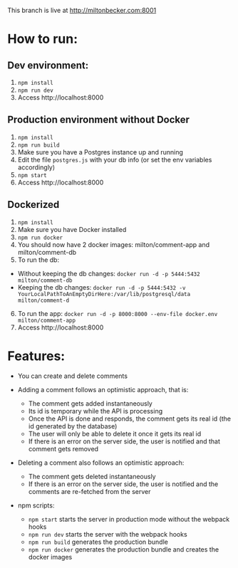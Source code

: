 This branch is live at http://miltonbecker.com:8001

# How to run:

## Dev environment:

1. `npm install`
2. `npm run dev`
3. Access http://localhost:8000

## Production environment without Docker

1. `npm install`
2. `npm run build`
3. Make sure you have a Postgres instance up and running
4. Edit the file `postgres.js` with your db info (or set the env variables accordingly)
5. `npm start`
6. Access http://localhost:8000

## Dockerized 

1. `npm install`
2. Make sure you have Docker installed
3. `npm run docker`
4. You should now have 2 docker images: milton/comment-app and milton/comment-db
5. To run the db: 
* Without keeping the db changes: `docker run -d -p 5444:5432 milton/comment-db`
* Keeping the db changes: `docker run -d -p 5444:5432 -v YourLocalPathToAnEmptyDirHere:/var/lib/postgresql/data milton/comment-d`
6. To run the app: `docker run -d -p 8000:8000 --env-file docker.env milton/comment-app`
7. Access http://localhost:8000

# Features:

* You can create and delete comments

* Adding a comment follows an optimistic approach, that is:
  * The comment gets added instantaneously 
  * Its id is temporary while the API is processing  
  * Once the API is done and responds, the comment gets its real id (the id generated by the database)  
  * The user will only be able to delete it once it gets its real id
  * If there is an error on the server side, the user is notified and that comment gets removed

* Deleting a comment also follows an optimistic approach:
  * The comment gets deleted instantaneously
  * If there is an error on the server side, the user is notified and the comments are re-fetched from the server

* npm scripts:
  * `npm start` starts the server in production mode without the webpack hooks
  * `npm run dev` starts the server with the webpack hooks
  * `npm run build` generates the production bundle
  * `npm run docker` generates the production bundle and creates the docker images
